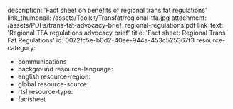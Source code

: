 description: 'Fact sheet on benefits of regional trans fat regulations'
link_thumbnail: /assets/Toolkit/Transfat/regional-tfa.jpg
attachment: /assets/PDFs/trans-fat-advocacy-brief_regional-regulations.pdf
link_text: 'Regional TFA regulations advocacy brief'
title: 'Fact sheet: Regional Trans Fat Regulations'
id: 0072fc5e-b0d2-40ee-944a-453c525367f3
resource-category:
  - communications
  - background
resource-language:
  - english
resource-region:
  - global
resource-source:
  - rtsl
resource-type:
  - factsheet

